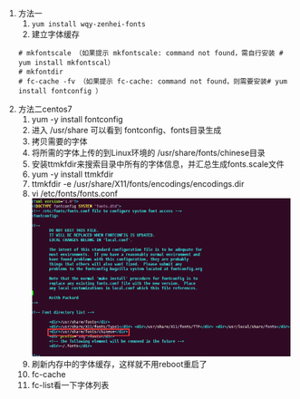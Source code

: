 1. 方法一
    1. `yum install wqy-zenhei-fonts`     
    1. 建立字体缓存      
    ```
    # mkfontscale （如果提示 mkfontscale: command not found，需自行安装 # yum install mkfontscal）
    # mkfontdir 
    # fc-cache -fv （如果提示 fc-cache: command not found，则需要安装# yum install fontconfig ）
    ```
2. 方法二centos7
    1. yum -y install fontconfig    
    2. 进入 /usr/share 可以看到 fontconfig、fonts目录生成    
    3. 拷贝需要的字体   
    4. 将所需的字体上传的到Linux环境的 /usr/share/fonts/chinese目录    
    5. 安装ttmkfdir来搜索目录中所有的字体信息，并汇总生成fonts.scale文件    
      1. yum -y install ttmkfdir       
      2. ttmkfdir -e /usr/share/X11/fonts/encodings/encodings.dir      
    6. vi /etc/fonts/fonts.conf      
      ![](https://raw.githubusercontent.com/lwwjxz/Blogs/master/image/398224-20190116101241268-211988764.png)
    7. 刷新内存中的字体缓存，这样就不用reboot重启了
      1. fc-cache     
      2. fc-list看一下字体列表    
